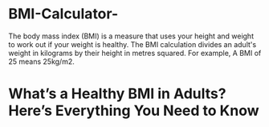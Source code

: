 # BMI-Calculator-
The body mass index (BMI) is a measure that uses your height and weight to work out if your weight is healthy. The BMI calculation divides an adult's weight in kilograms by their height in metres squared. For example, A BMI of 25 means 25kg/m2.
#  What’s a Healthy BMI in Adults? Here’s Everything You Need to Know
